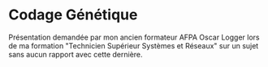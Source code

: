 # Codage Génétique
Présentation demandée par mon ancien formateur AFPA Oscar Logger lors de ma formation "Technicien Supérieur Systèmes et Réseaux" sur un sujet sans aucun rapport avec cette dernière.
